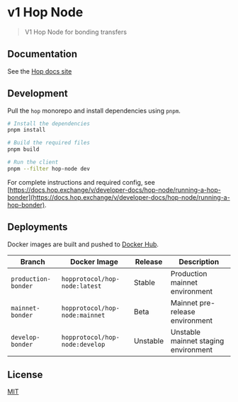 # v1 Hop Node

> V1 Hop Node for bonding transfers

## Documentation

See the [Hop docs site](https://docs.hop.exchange/v/developer-docs)

## Development

Pull the `hop` monorepo and install dependencies using `pnpm`.

```sh
# Install the dependencies
pnpm install

# Build the required files
pnpm build

# Run the client
pnpm --filter hop-node dev
```

For complete instructions and required config, see [https://docs.hop.exchange/v/developer-docs/hop-node/running-a-hop-bonder](https://docs.hop.exchange/v/developer-docs/hop-node/running-a-hop-bonder).

## Deployments

Docker images are built and pushed to [Docker Hub](https://hub.docker.com/r/hopprotocol/hop-node).

| Branch              | Docker Image                   | Release  | Description                                 |
| ------------        | -------------------------------| -------- | ------------------------------------------- |
| `production-bonder` | `hopprotocol/hop-node:latest`  | Stable   | Production mainnet environment              |
| `mainnet-bonder`    | `hopprotocol/hop-node:mainnet` | Beta     | Mainnet pre-release environment             |
| `develop-bonder`    | `hopprotocol/hop-node:develop` | Unstable | Unstable mainnet staging environment        |


## License

[MIT](LICENSE)
